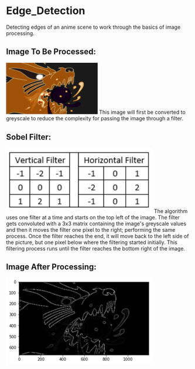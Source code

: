 # Edge_Detection
Detecting edges of an anime scene to work through the basics of image processing.

## Image To Be Processed:
<img src="Images/ImageToBeProcessed.png" width=250>
This image will first be converted to greyscale to reduce the complexity for passing the image through a filter.

## Sobel Filter:
<img src="Images/Filters.PNG" width=400>
The algorithm uses one filter at a time and starts on the top left of the image. The filter gets convoluted with a 3x3 matrix containing the image's greyscale values and then it moves the filter one pixel to the right; performing the same process. Once the filter reaches the end, it will move back to the left side of the picture, but one pixel below where the filtering started initially. This filtering process runs until the filter reaches the bottom right of the image.  

## Image After Processing:
<img src="Images/Detected_Edges.png" width=400>
